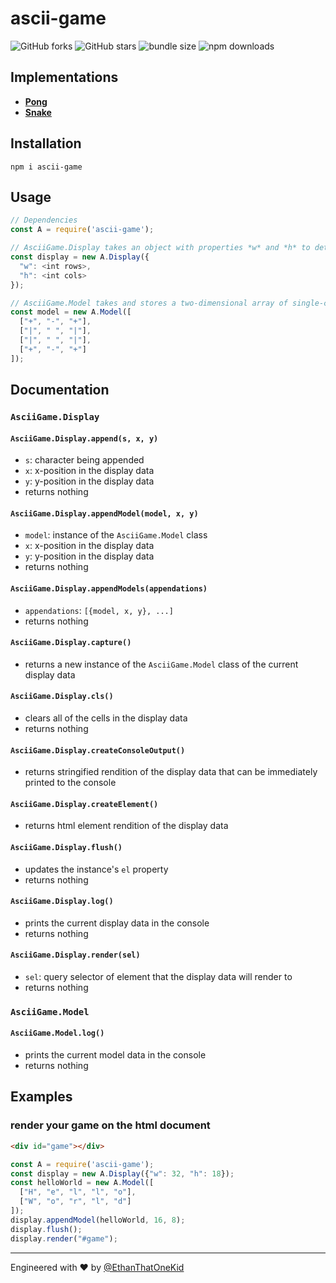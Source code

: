 # ascii-game
![GitHub forks](https://img.shields.io/github/forks/EthanThatOneKid/ascii.svg?style=social&label=Fork)
![GitHub stars](https://img.shields.io/github/forks/EthanThatOneKid/ascii.svg?style=social&label=Star)
![bundle size](https://img.shields.io/bundlephobia/min/ascii-game.svg)
![npm downloads](https://img.shields.io/npm/dt/ascii-game.svg)

## Implementations
* __[Pong](https://ethanthatonekid.github.io/ascii-game/pong)__
* __[Snake](https://ethanthatonekid.github.io/ascii-game/snake)__

## Installation
`npm i ascii-game`

## Usage
```javascript
// Dependencies
const A = require('ascii-game');

// AsciiGame.Display takes an object with properties *w* and *h* to determine the dimensions of the display
const display = new A.Display({
  "w": <int rows>,
  "h": <int cols>
});

// AsciiGame.Model takes and stores a two-dimensional array of single-character strings
const model = new A.Model([
  ["+", "-", "+"],
  ["|", " ", "|"],
  ["|", " ", "|"],
  ["+", "-", "+"]
]);
```

## Documentation

### `AsciiGame.Display`
#### `AsciiGame.Display.append(s, x, y)`
* `s`: character being appended
* `x`: x-position in the display data
* `y`: y-position in the display data
* returns nothing
#### `AsciiGame.Display.appendModel(model, x, y)`
* `model`: instance of the `AsciiGame.Model` class
* `x`: x-position in the display data
* `y`: y-position in the display data
* returns nothing
#### `AsciiGame.Display.appendModels(appendations)`
* `appendations`: `[{model, x, y}, ...]`
* returns nothing
#### `AsciiGame.Display.capture()`
* returns a new instance of the `AsciiGame.Model` class of the current display data
#### `AsciiGame.Display.cls()`
* clears all of the cells in the display data
* returns nothing
#### `AsciiGame.Display.createConsoleOutput()`
* returns stringified rendition of the display data that can be immediately printed to the console
#### `AsciiGame.Display.createElement()`
* returns html element rendition of the display data
#### `AsciiGame.Display.flush()`
* updates the instance's `el` property
* returns nothing
#### `AsciiGame.Display.log()`
* prints the current display data in the console
* returns nothing
#### `AsciiGame.Display.render(sel)`
* `sel`: query selector of element that the display data will render to
* returns nothing

### `AsciiGame.Model`
#### `AsciiGame.Model.log()`
* prints the current model data in the console
* returns nothing

## Examples
### render your game on the html document
```html
<div id="game"></div>
```
```javascript
const A = require('ascii-game');
const display = new A.Display({"w": 32, "h": 18});
const helloWorld = new A.Model([
  ["H", "e", "l", "l", "o"],
  ["W", "o", "r", "l", "d"]
]);
display.appendModel(helloWorld, 16, 8);
display.flush();
display.render("#game");
```

---

Engineered with ♥ by [@EthanThatOneKid](https://github.com/EthanThatOneKid)
